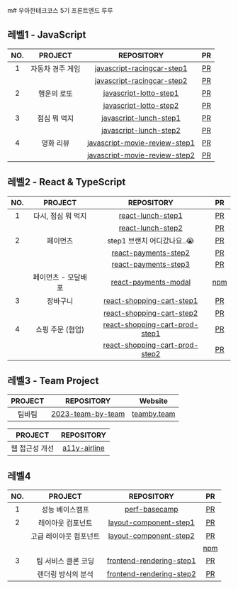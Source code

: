 m# 우아한테크코스 5기 프론트엔드 루루

## 레벨1 - JavaScript

| NO. |     PROJECT      |                                             REPOSITORY                                             |                                  PR                                  |
| :-: | :--------------: | :------------------------------------------------------------------------------------------------: | :------------------------------------------------------------------: |
|  1  | 자동차 경주 게임 | [javascript-racingcar-step1](https://github.com/hafnium1923/javascript-racingcar/tree/hafnium1923) |  [PR](https://github.com/woowacourse/javascript-racingcar/pull/172)  |
|     |                  |    [javascript-racingcar-step2](https://github.com/hafnium1923/javascript-racingcar/tree/step2)    |  [PR](https://github.com/woowacourse/javascript-racingcar/pull/221)  |
|  2  |   행운의 로또    |        [javascript-lotto-step1](https://github.com/hafnium1923/javascript-lotto/tree/step1)        |    [PR](https://github.com/woowacourse/javascript-lotto/pull/181)    |
|     |                  |        [javascript-lotto-step2](https://github.com/hafnium1923/javascript-lotto/tree/step2)        |    [PR](https://github.com/woowacourse/javascript-lotto/pull/228)    |
|  3  |   점심 뭐 먹지   |        [javascript-lunch-step1](https://github.com/hafnium1923/javascript-lunch/tree/step1)        |    [PR](https://github.com/woowacourse/javascript-lunch/pull/18)     |
|     |                  |        [javascript-lunch-step2](https://github.com/hafnium1923/javascript-lunch/tree/step2)        |    [PR](https://github.com/woowacourse/javascript-lunch/pull/87)     |
|  4  |    영화 리뷰     | [javascript-movie-review-step1](https://github.com/hafnium1923/javascript-movie-review/tree/step1) | [PR](https://github.com/woowacourse/javascript-movie-review/pull/13) |
|     |                  | [javascript-movie-review-step2](https://github.com/hafnium1923/javascript-movie-review/tree/step2) | [PR](https://github.com/woowacourse/javascript-movie-review/pull/74) |

## 레벨2 - React & TypeScript

| NO. |       PROJECT       |                                              REPOSITORY                                              |                                   PR                                   |
| :-: | :-----------------: | :--------------------------------------------------------------------------------------------------: | :--------------------------------------------------------------------: |
|  1  | 다시, 점심 뭐 먹지  |              [react-lunch-step1](https://github.com/hafnium1923/react-lunch/tree/step1)              |        [PR](https://github.com/woowacourse/react-lunch/pull/18)        |
|     |                     |              [react-lunch-step2](https://github.com/hafnium1923/react-lunch/tree/step2)              |        [PR](https://github.com/woowacourse/react-lunch/pull/79)        |
|  2  |      페이먼츠       |                                     step1 브랜치 어디갔나요..😭                                      |      [PR](https://github.com/woowacourse/react-payments/pull/195)      |
|     |                     |           [react-payments-step2](https://github.com/hafnium1923/react-payments/tree/step2)           |      [PR](https://github.com/woowacourse/react-payments/pull/271)      |
|     |                     |           [react-payments-step3](https://github.com/hafnium1923/react-payments/tree/step3)           |      [PR](https://github.com/woowacourse/react-payments/pull/286)      |
|     | 페이먼츠 - 모달배포 |                  [react-payments-modal](https://github.com/hafnium1923/rulu-modal)                   |            [npm](https://www.npmjs.com/package/rulu-modal)             |
|  3  |      장바구니       |      [react-shopping-cart-step1](https://github.com/hafnium1923/react-shopping-cart/tree/step1)      |   [PR](https://github.com/woowacourse/react-shopping-cart/pull/164)    |
|     |                     |      [react-shopping-cart-step2](https://github.com/hafnium1923/react-shopping-cart/tree/step2)      |   [PR](https://github.com/woowacourse/react-shopping-cart/pull/213)    |
|  4  |  쇼핑 주문 (협업)   | [react-shopping-cart-prod-step1](https://github.com/hafnium1923/react-shopping-cart-prod/tree/step1) | [PR](https://github.com/woowacourse/react-shopping-cart-prod/pull/79)  |
|     |                     | [react-shopping-cart-prod-step2](https://github.com/hafnium1923/react-shopping-cart-prod/tree/step2) | [PR](https://github.com/woowacourse/react-shopping-cart-prod/pull/126) |

## 레벨3 - Team Project

| PROJECT |                                 REPOSITORY                                  |               Website               |
| :-----: | :-------------------------------------------------------------------------: | :---------------------------------: |
| 팀바팀  | [2023-team-by-team](https://github.com/woowacourse-teams/2023-team-by-team) | [teamby.team](https://teamby.team/) |

|    PROJECT     |                         REPOSITORY                          |
| :------------: | :---------------------------------------------------------: |
| 웹 접근성 개선 | [a11y-airline](https://github.com/hafnium1923/a11y-airline) |

## 레벨4

| NO. |        PROJECT         |                                        REPOSITORY                                        |                               PR                                |
| :-: | :--------------------: | :--------------------------------------------------------------------------------------: | :-------------------------------------------------------------: |
|  1  |    성능 베이스캠프     |              [perf-basecamp](https://github.com/hafnium1923/perf-basecamp)               |   [PR](https://github.com/woowacourse/perf-basecamp/pull/77)    |
|  2  |   레이아웃 컴포넌트    |   [layout-component-step1](https://github.com/hafnium1923/layout-component/tree/step1)   |  [PR](https://github.com/woowacourse/layout-component/pull/32)  |
|     | 고급 레이아웃 컴포넌트 |   [layout-component-step2](https://github.com/hafnium1923/layout-component/tree/step2)   |  [PR](https://github.com/woowacourse/layout-component/pull/78)  |
|     |                        |                                                                                          |        [npm](https://www.npmjs.com/package/rulu-layout)         |
|  3  |  팀 서비스 클론 코딩   | [frontend-rendering-step1](https://github.com/hafnium1923/frontend-rendering/tree/step1) | [PR](https://github.com/woowacourse/frontend-rendering/pull/12) |
|     |   렌더링 방식의 분석   | [frontend-rendering-step2](https://github.com/hafnium1923/frontend-rendering/tree/step2) | [PR](https://github.com/woowacourse/frontend-rendering/pull/71) |
